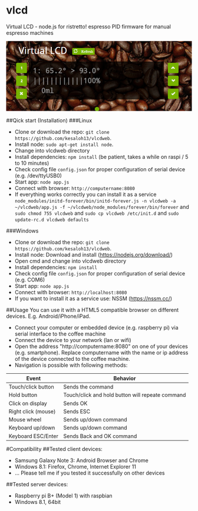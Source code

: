 # vlcd
Virtual LCD - node.js for ristretto! espresso PID firmware for manual espresso machines

![alt tag](https://raw.githubusercontent.com/kesaloh13/vlcdweb/master/screenshot.png)

##Qick start (Installation)
###Linux
- Clone or download the repo: `git clone https://github.com/kesaloh13/vlcdweb`.
- Install node: `sudo apt-get install node`.
- Change into vlcdweb directory
- Install dependencies: `npm install` (be patient, takes a while on raspi / 5 to 10 minutes)
- Check config file `config.json` for proper configuration of serial device (e.g. /dev/ttyUSB0)
- Start app:  `node app.js`
- Connect with browser: `http://computername:8080`
- If everything works correctly you can install it as a service `node_modules/initd-forever/bin/initd-forever.js -n vlcdweb -a ~/vlcdweb/app.js -f ~/vlcdweb/node_modules/forever/bin/forever` and `sudo chmod 755 vlcdweb` and `sudo cp vlcdweb /etc/init.d` and `sudo update-rc.d vlcdweb defaults`


###Windows
- Clone or download the repo: `git clone https://github.com/kesaloh13/vlcdweb`.
- Install node: Download and install (https://nodejs.org/download/)
- Open cmd and change into vlcdweb directory
- Install dependencies: `npm install`
- Check config file `config.json` for proper configuration of serial device (e.g. COM6)
- Start app:  `node app.js`
- Connect with browser: `http://localhost:8080`
- If you want to install it as a service use: NSSM (https://nssm.cc/)

##Usage
You can use it with a HTML5 compatible browser on different devices. E.g. Android/iPhone/iPad.
- Connect your computer or embedded device (e.g. raspberry pi) via serial interface to the coffee machine
- Connect the  device to your network (lan or wifi)
- Open the address "http://computername:8080" on one of your devices (e.g. smartphone). Replace computername with the name or ip address of the device connected to the coffee machine.
- Navigation is possible with following methods:

Event                  | Behavior
---------------------- | -------------------------------------------------
Touch/click button     | Sends the command
Hold button            | Touch/click and hold button will repeate command
Click on display       | Sends OK
Right click (mouse)    | Sends ESC
Mouse wheel            | Sends up/down command
Keyboard up/down       | Sends up/down command
Keyboard ESC/Enter     | Sends Back and OK command

#Compatibility
##Tested client devices:
- Samsung Galaxy Note 3: Android Browser and Chrome
- Windows 8.1: Firefox, Chrome, Internet Explorer 11
- ... Please tell me if you tested it successfully on other devices

##Tested server devices:
- Raspberry pi B+ (Model 1) with raspbian
- Windows 8.1, 64bit
